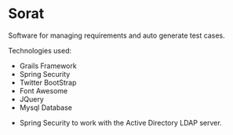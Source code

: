 # Sorat

Software for managing requirements and auto generate test cases.


Technologies used:

  - Grails Framework
  - Spring Security
  - Twitter BootStrap
  - Font Awesome
  - JQuery
  - Mysql Database


* Spring Security to work with the Active Directory LDAP server.
